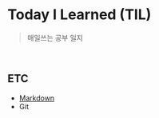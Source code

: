 # Today I Learned (TIL)
> 매일쓰는 공부 일지
<br>

## ETC
- [Markdown](https://github.com/yezinri/TIL/blob/37642f91db6997100d25402766379af284db9792/ETC/Markdown.md)
- Git